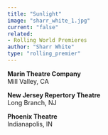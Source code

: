 ```yaml
---
title: "Sunlight"
image: "sharr_white_1.jpg"
current: "false"
related:
- Rolling World Premieres
author: "Sharr White"
type: "rolling_premier"
---
```


**Marin Theatre Company**\
Mill Valley, CA

**New Jersey Repertory Theatre**\
Long Branch, NJ

**Phoenix Theatre**\
Indianapolis, IN
